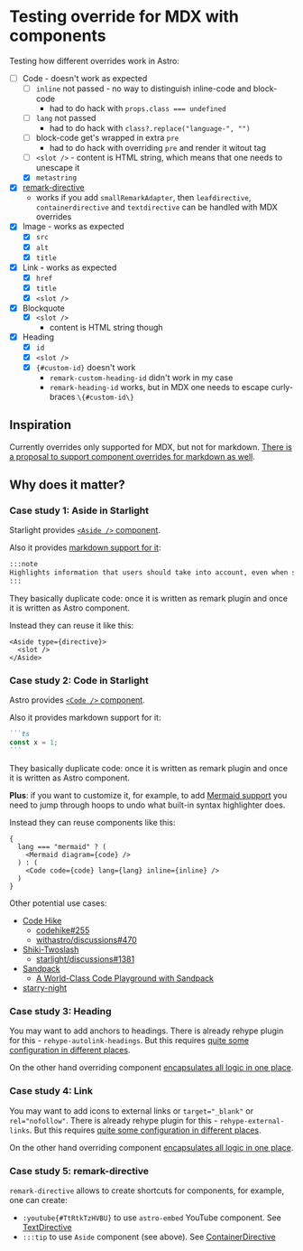 # Testing override for MDX with components

Testing how different overrides work in Astro:

- [ ] Code - doesn't work as expected
  - [ ] `inline` not passed - no way to distinguish inline-code and block-code
    - had to do hack with `props.class === undefined`
  - [ ] `lang` not passed
    - had to do hack with `class?.replace("language-", "")`
  - [ ] block-code get's wrapped in extra `pre`
    - had to do hack with overriding `pre` and render it witout tag
  - [ ] `<slot />` - content is HTML string, which means that one needs to unescape it
  - [x] `metastring`
- [x] [remark-directive](https://github.com/remarkjs/remark-directive)
  - works if you add `smallRemarkAdapter`, then `leafdirective`, `containerdirective` and `textdirective` can be handled with MDX overrides
- [x] Image - works as expected
  - [x] `src`
  - [x] `alt`
  - [x] `title`
- [x] Link - works as expected
  - [x] `href`
  - [x] `title`
  - [x] `<slot />`
- [x] Blockquote
  - [x] `<slot />`
    - content is HTML string though
- [x] Heading
  - [x] `id`
  - [x] `<slot />`
  - [x] `{#custom-id}` doesn't work
    - `remark-custom-heading-id` didn't work in my case
    - `remark-heading-id` works, but in MDX one needs to escape curly-braces `\{#custom-id\}`

## Inspiration

Currently overrides only supported for MDX, but not for markdown. [There is a proposal to support component overrides for markdown as well](https://github.com/withastro/roadmap/discussions/769).

## Why does it matter?

### Case study 1: Aside in Starlight

Starlight provides [`<Aside />` component](https://github.com/withastro/starlight/blob/main/packages/starlight/user-components/Aside.astro).

Also it provides [markdown support for it](https://github.com/withastro/starlight/blob/main/packages/starlight/integrations/asides.ts):

```md
:::note
Highlights information that users should take into account, even when skimming.
:::
```

They basically duplicate code: once it is written as remark plugin and once it is written as Astro component.

Instead they can reuse it like this:

```astro
<Aside type={directive}>
  <slot />
</Aside>
```

### Case study 2: Code in Starlight

Astro provides [`<Code />` component](https://docs.astro.build/en/reference/api-reference/#code-).

Also it provides markdown support for it:

````md
```ts
const x = 1;
```
````

They basically duplicate code: once it is written as remark plugin and once it is written as Astro component.

**Plus**: if you want to customize it, for example, to add [Mermaid support](https://github.com/withastro/starlight/discussions/1259) you need to jump through hoops to undo what built-in syntax highlighter does.

Instead they can reuse components like this:

```astro
{
  lang === "mermaid" ? (
    <Mermaid diagram={code} />
  ) : (
    <Code code={code} lang={lang} inline={inline} />
  )
}
```

Other potential use cases:

- [Code Hike](https://codehike.org/)
  - [codehike#255](https://github.com/code-hike/codehike/issues/255)
  - [withastro/discussions#470](https://github.com/withastro/roadmap/discussions/470)
- [Shiki-Twoslash](https://shikijs.github.io/twoslash/)
  - [starlight/discussions#1381](https://github.com/withastro/starlight/discussions/1381)
- [Sandpack](https://sandpack.codesandbox.io/)
  - [A World-Class Code Playground with Sandpack](https://www.joshwcomeau.com/react/next-level-playground/)
- [starry-night](https://github.com/wooorm/starry-night)

### Case study 3: Heading

You may want to add anchors to headings. There is already rehype plugin for this - `rehype-autolink-headings`. But this requires [quite some configuration in different places](https://astro-digital-garden.stereobooster.com/recipes/anchors-for-headings/).

On the other hand overriding component [encapsulates all logic in one place](src/components/H2Override.astro).

### Case study 4: Link

You may want to add icons to external links or `target="_blank"` or `rel="nofollow"`. There is already rehype plugin for this - `rehype-external-links`. But this requires [quite some configuration in different places](https://astro-digital-garden.stereobooster.com/recipes/icons-to-external-links/).

On the other hand overriding component [encapsulates all logic in one place](src/components/LinkOverride.astro).

### Case study 5: remark-directive

`remark-directive` allows to create shortcuts for components, for example, one can create:

- `:youtube{#TtRtkTzHVBU}` to use `astro-embed` YouTube component. See [TextDirective](src/components/TextDirective.astro)
- `:::tip` to use `Aside` component (see above). See [ContainerDirective](src/components/ContainerDirective.astro)
